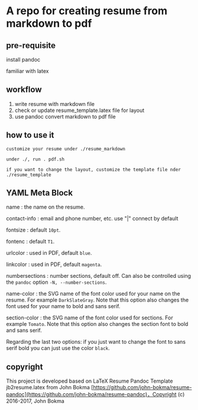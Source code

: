 # A repo for creating resume from markdown to pdf

## pre-requisite

install pandoc

familiar with latex

## workflow

1. write resume with markdown file
2. check or update resume_template.latex file for layout
3. use pandoc convert markdown to pdf file

## how to use it

    customize your resume under ./resume_markdown

    under ./, run . pdf.sh

    if you want to change the layout, customize the template file nder ./resume_template

## YAML Meta Block

name
 : the name on the resume.

contact-info
 : email and phone number, etc. use "|" connect by default

fontsize
 : default `10pt`.

fontenc
 : default `T1`.

urlcolor
 : used in PDF, default `blue`.

linkcolor
 : used in PDF, default `magenta`.

numbersections
 : number sections, default off. Can also be controlled using the
 `pandoc` option `-N, --number-sections`.

name-color
 : the SVG name of the font color used for your name on the
 resume. For example `DarkSlateGray`. Note that this option
 also changes the font used for your name to bold and sans serif.

section-color
 : the SVG name of the font color used for sections. For example
 `Tomato`.  Note that this option also changes the section font to
 bold and sans serif.

Regarding the last two options: if you just want to change the font to
sans serif bold you can just use the color `black`.

## copyright

This project is developed based on LaTeX Resume Pandoc Template jb2resume.latex from John Bokma [https://github.com/john-bokma/resume-pandoc](https://github.com/john-bokma/resume-pandoc)，Copyright (c) 2016-2017, John Bokma
